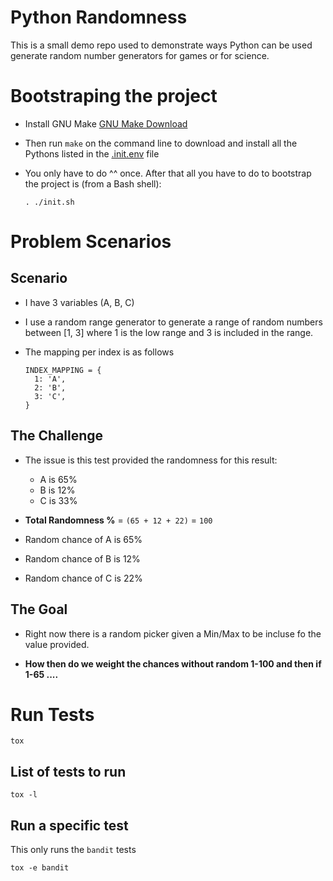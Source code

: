 Python Randomness
=================

This is a small demo repo used to demonstrate ways Python can be used
generate random number generators for games or for science.


# Bootstraping the project

- Install GNU Make [GNU Make Download](https://www.gnu.org/software/make/#download)

- Then run `make` on the command line to download and install all the
  Pythons listed in the [.init.env](./.init.env) file

- You only have to do ^^ once. After that all you have to do to
  bootstrap the project is (from a Bash shell):

  ```
  . ./init.sh
  ```

# Problem Scenarios

## Scenario

- I have 3 variables (A, B, C)

- I use a random range generator to generate a range of random numbers
    between [1, 3] where 1 is the low range and 3 is included in the
    range.

- The mapping per index is as follows
  ```
  INDEX_MAPPING = {
    1: 'A',
    2: 'B',
    3: 'C',
  }
  ```

## The Challenge

- The issue is this test provided the randomness for this result:
  - A is 65%
  - B is 12%
  - C is 33%

- **Total Randomness %** = `(65 + 12 + 22)` = `100`

- Random chance of A is 65%
- Random chance of B is 12%
- Random chance of C is 22%

## The Goal

- Right now there is a random picker given a Min/Max to be incluse fo the value
  provided.

- **How then do we weight the chances without random 1-100 and then if
    1-65 ....**


# Run Tests

```
tox
```

## List of tests to run

```
tox -l
```

## Run a specific test

This only runs the `bandit` tests

```
tox -e bandit
```
